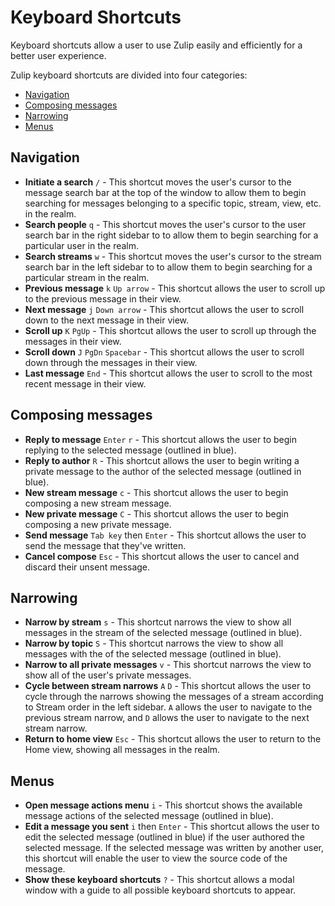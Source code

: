 # Keyboard Shortcuts
Keyboard shortcuts allow a user to use Zulip easily and efficiently for a better user experience.

Zulip keyboard shortcuts are divided into four categories:
* [Navigation](#navigation)
* [Composing messages](#composing-messages)
* [Narrowing](#narrowing)
* [Menus](#menus)

## Navigation
* **Initiate a search** `/` - This shortcut moves the user's cursor to the message search bar at the top of the window to allow them to begin searching for messages belonging to a specific topic, stream, view, etc. in the realm.
* **Search people** `q` - This shortcut moves the user's cursor to the user search bar in the right sidebar to to allow them to begin searching for a particular user in the realm.
* **Search streams** `w` - This shortcut moves the user's cursor to the stream search bar in the left sidebar to to allow them to begin searching for a particular stream in the realm.
* **Previous message** `k` `Up arrow` - This shortcut allows the user to scroll up to the previous message in their view.
* **Next message** `j` `Down arrow` - This shortcut allows the user to scroll down to the next message in their view.
* **Scroll up** `K` `PgUp` - This shortcut allows the user to scroll up through the messages in their view.
* **Scroll down** `J` `PgDn` `Spacebar` - This shortcut allows the user to scroll down through the messages in their view.
* **Last message** `End` - This shortcut allows the user to scroll to the most recent message in their view.

## Composing messages
* **Reply to message** `Enter` `r` - This shortcut allows the user to begin replying to the selected message (outlined in blue).
* **Reply to author** `R` - This shortcut allows the user to begin writing a private message to the author of the selected message (outlined in blue).
* **New stream message** `c` - This shortcut allows the user to begin composing a new stream message.
* **New private message** `C` - This shortcut allows the user to begin composing a new private message.
* **Send message** `Tab key` then `Enter` - This shortcut allows the user to send the message that they've written.
* **Cancel compose** `Esc` - This shortcut allows the user to cancel and discard their unsent message.

## Narrowing
* **Narrow by stream** `s` - This shortcut narrows the view to show all messages in the stream of the selected message (outlined in blue).
* **Narrow by topic** `S` - This shortcut narrows the view to show all messages with the of the selected message (outlined in blue).
* **Narrow to all private messages** `v` - This shortcut narrows the view to show all of the user's private messages.
* **Cycle between stream narrows** `A` `D` - This shortcut allows the user to cycle through the narrows showing the messages of a stream according to Stream order in the left sidebar. `A` allows the user to navigate to the previous stream narrow, and `D` allows the user to navigate to the next stream narrow.
* **Return to home view** `Esc` - This shortcut allows the user to return to the Home view, showing all messages in the realm.

## Menus
* **Open message actions menu** `i` - This shortcut shows the available message actions of the selected message (outlined in blue).
* **Edit a message you sent** `i` then `Enter` - This shortcut allows the user to edit the selected message (outlined in blue) if the user authored the selected message. If the selected message was written by another user, this shortcut will enable the user to view the source code of the message.
* **Show these keyboard shortcuts** `?` - This shortcut allows a modal window with a guide to all possible keyboard shortcuts to appear.
